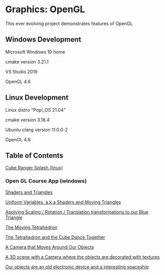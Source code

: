 # Graphics: OpenGL

This ever evolving project demonstrates features of OpenGL

## Windows Development

Microsoft Windows 10 home

cmake version 3.21.1

VS Studio 2019

OpenGL 4.6

## Linux Development

Linux distro "Pop!_OS 21.04"

cmake version 3.18.4

Ubuntu clang version 11.0.0-2

OpenGL 4.6

## Table of Contents

[Cube Ranger Splash (linux)](https://github.com/TallDave67/cube_ranger_splash)

### Open GL Course App (windows)

[Shaders and Triangles](https://github.com/TallDave67/OpenGLCourseApp-Section2.5)

[Uniform Variables, a.k.a Shaders and Moving Triangles](https://github.com/TallDave67/OpenGLCourseApp-Section2.7)

[Applying Scaling / Rotation / Translation transformations to our Blue Triangle](https://github.com/TallDave67/OpenGLCourseApp-Section2.12)

[The Moving Tetrahedron](https://github.com/TallDave67/OpenGLCourseApp-Section2.16)

[The Tetrahedron and the Cube Dance Together](https://github.com/TallDave67/OpenGLCourseApp-Section2.17)

[A Camera that Moves Around Our Objects](https://github.com/TallDave67/OpenGLCourseApp-Section3.21)

[A 3D scene with a Camera where the objects are decorated with textures](https://github.com/TallDave67/OpenGLCourseApp-Section4.23)

[Our objects are an old electronic device and a interesting spaceship](https://github.com/TallDave67/OpenGLCourseApp-Section4.23a)
